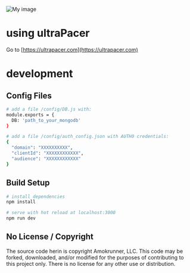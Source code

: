 ![My image](https://ultrapacer.com/public/favicon-96x96.png)

# using ultraPacer
Go to [https://ultrapacer.com](https://ultrapacer.com)

# development

## Config Files
``` bash
# add a file /config/DB.js with:
module.exports = {
  DB: 'path_to_your_mongodb'
}

# add a file /config/auth_config.json with AUTH0 credentials:
{
  "domain": "XXXXXXXXXX",
  "clientId": "XXXXXXXXXXXX",
  "audience": "XXXXXXXXXXXX"
}
```
  
## Build Setup

``` bash
# install dependencies
npm install

# serve with hot reload at localhost:3000
npm run dev
```

  
## No License / Copyright
The source code herin is copyright Amokrunner, LLC.
This code may be forked, downloaded, and/or modified for the purposes of contributing to this project only. There is no license for any other use or distribution.
